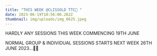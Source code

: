 ```yaml
---
title: "THIS WEEK @CLISSOLD TTC🏓 "
date: 2023-06-19T10:56:06.262Z
thumbnail: img/uploads/img_0625.jpeg
---
```

HARDLY ANY SESSIONS THIS WEEK COMMENCING 19TH JUNE

NORMAL GROUP & INDIVIDUAL SESSIONS STARTS NEXT WEEK 26TH JUNE 2023…🏓💐